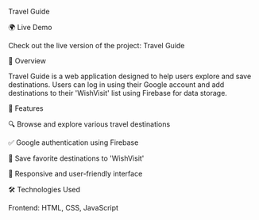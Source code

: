 Travel Guide

🌍 Live Demo

Check out the live version of the project: Travel Guide

📌 Overview

Travel Guide is a web application designed to help users explore and save destinations. Users can log in using their Google account and add destinations to their 'WishVisit' list using Firebase for data storage.

🚀 Features

🔍 Browse and explore various travel destinations

✅ Google authentication using Firebase

📌 Save favorite destinations to 'WishVisit'

🎨 Responsive and user-friendly interface

🛠️ Technologies Used

Frontend: HTML, CSS, JavaScript
